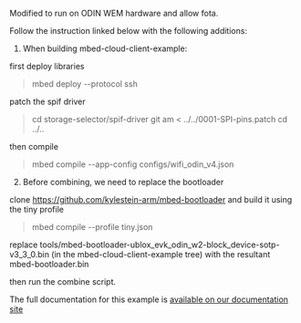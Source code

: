 Modified to run on ODIN WEM hardware and allow fota.

Follow the instruction linked below with the following additions:

1. When building mbed-cloud-client-example:

first deploy libraries
>mbed deploy --protocol ssh

patch the spif driver
>cd storage-selector/spif-driver
>git am < ../../0001-SPI-pins.patch
>cd ../..

then compile
>mbed compile --app-config configs/wifi_odin_v4.json


2. Before combining, we need to replace the bootloader

clone https://github.com/kylestein-arm/mbed-bootloader  and build it using the tiny profile

>mbed compile --profile tiny.json

replace tools/mbed-bootloader-ublox_evk_odin_w2-block_device-sotp-v3_3_0.bin  (in the mbed-cloud-client-example tree) with the resultant mbed-bootloader.bin

then run the combine script.





The full documentation for this example is [available on our documentation site](https://cloud.mbed.com/docs/current/connecting/mbed-cloud-client-tutorials.html)
